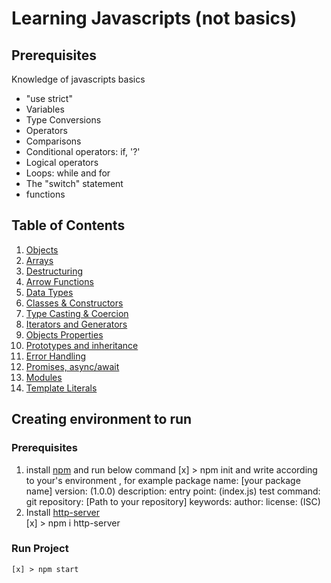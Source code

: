 # Learning Javascripts (not basics)

## Prerequisites
Knowledge of javascripts basics
- "use strict"
- Variables
- Type Conversions
- Operators
- Comparisons
- Conditional operators: if, '?'
- Logical operators
- Loops: while and for
- The "switch" statement
- functions

## Table of Contents
1. [Objects](#objects)
1. [Arrays](#arrays)
1. [Destructuring](#destructuring)
1. [Arrow Functions](#arrow-functions)
1. [Data Types](#data-types)
1. [Classes & Constructors](#classes--constructors)
1. [Type Casting & Coercion](#type-casting--coercion)
1. [Iterators and Generators](#iterators-and-generators)
1. [Objects Properties](#object-properties)
1. [Prototypes and inheritance](#prototypes-inheritance)
1. [Error Handling](#error-handling)
1. [Promises, async/await](#promises-async-await)
1. [Modules](#modules)
1. [Template Literals](#teamplate-literals)


## Creating environment to run 
 ### Prerequisites
 1. install [npm](https://www.npmjs.com/get-npm) and run below command
    [x] > npm init 
        and write according to your's environment , for example
        package name: [your package name]
        version: (1.0.0) 
        description: 
        entry point: (index.js) 
        test command: 
        git repository: [Path to your repository]
        keywords: 
        author: 
        license: (ISC)
  1. Install [http-server](https://www.npmjs.com/package/http-server)     
    [x] > npm i http-server     
 ### Run Project 
    [x] > npm start  
